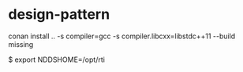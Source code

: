 # design-pattern
conan install .. -s compiler=gcc -s compiler.libcxx=libstdc++11 --build missing

$ export NDDSHOME=/opt/rti